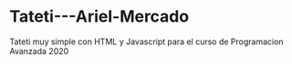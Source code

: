 # Tateti---Ariel-Mercado

Tateti muy simple con HTML y Javascript para el curso de Programacion Avanzada 2020
